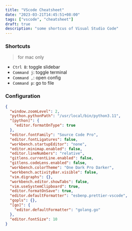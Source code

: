 ```yaml
---
title: "VScode Cheatsheet"
date: "2023-03-21T14:45:51+08:00"
tags: ["vscode", "cheatsheet"]
draft: true
description: "some shortcus of Visual Studio Code"
---
```


### Shortcuts
> for mac only
- `Ctrl B`: toggle slidebar
- `Command j`: toggle terminal
- `Command ,`: open config
- `Command p`: go to file


### Configuration
```json
{
  "window.zoomLevel": 2,
  "python.pythonPath": "/usr/local/bin/python3.11",
  "[python]": {
    "editor.formatOnType": true
  },
  "editor.fontFamily": "Source Code Pro",
  "editor.fontLigatures": false,
  "workbench.startupEditor": "none",
  "editor.minimap.enabled": false,
  "editor.lineNumbers": "relative",
  "gitlens.currentLine.enabled": false,
  "gitlens.codeLens.enabled": false,
  "workbench.colorTheme": "One Dark Pro Darker",
  "workbench.activityBar.visible": false,
  "vim.digraphs": {},
  "workbench.editor.showTabs": false,
  "vim.useSystemClipboard": true,
  "editor.formatOnSave": true,
  "editor.defaultFormatter": "esbenp.prettier-vscode",
  "gopls": {},
  "[go]": {
    "editor.defaultFormatter": "golang.go"
  },
  "editor.fontSize": 10
}
```
